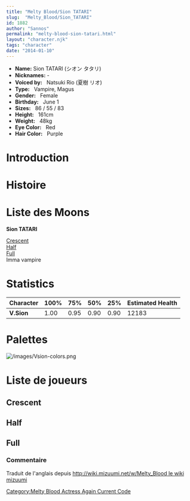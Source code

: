 ```yaml
---
title: "Melty Blood/Sion TATARI"
slug:  "Melty_Blood/Sion_TATARI"
id: 1882
author: "Sannos"
permalink: "melty-blood-sion-tatari.html"
layout: "character.njk"
tags: "character"
date: "2014-01-10"
---
```


- **Name:** Sion TATARI (シオン タタリ)
- **Nicknames:** -
- **Voiced by:**   Natsuki Rio (夏樹
リオ)
- **Type:**   Vampire, Magus
- **Gender:**   Female
 - **Birthday:**   June 1
- **Sizes:**   86 / 55 /
83
- **Height:**   161cm
- **Weight:**   48kg
- **Eye Color:**   Red
- **Hair Color:**   Purple


# Introduction

# Histoire

# Liste des Moons

**Sion TATARI**

[Crescent](Melty_Blood/Sion_TATARI/Crescent_Moon "wikilink")  
[Half](Melty_Blood/Sion_TATARI/Half_Moon "wikilink")  
[Full](Melty_Blood/Sion_TATARI/Full_Moon "wikilink")  
Imma vampire

# Statistics

| Character  | 100% | 75%  | 50%  | 25%  | Estimated Health |
|------------|------|------|------|------|------------------|
| **V.Sion** | 1.00 | 0.95 | 0.90 | 0.90 | 12183            |

# Palettes

![](/images/Vsion-colors.png "/images/Vsion-colors.png")

# Liste de joueurs

## Crescent

## Half

## Full

### Commentaire

Traduit de l'anglais depuis [http://wiki.mizuumi.net/w/Melty_Blood le
wiki
mizuumi](http://wiki.mizuumi.net/w/Melty_Blood_le_wiki_mizuumi "wikilink")

[Category:Melty Blood Actress Again Current
Code](Category:Melty_Blood_Actress_Again_Current_Code "wikilink")
